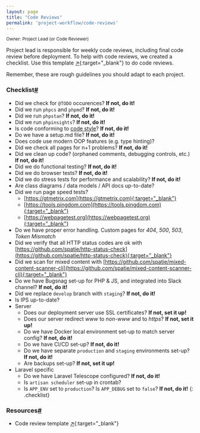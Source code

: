 ```yaml
---
layout: page
title: "Code Reviews"
permalink: 'project-workflow/code-reviews'
---
```

<small class="owner">Owner: Project Lead (or Code Reviewer)</small>

Project lead is responsible for weekly code reviews, including final code review before deployment. To help with code reviews, we created a checklist. Use this template [&#x2197;](http://bit.ly/30Z3fLP){:target="_blank"} to do code reviews.

Remember, these are rough guidelines you should adapt to each project.

### Checklist[#](#code-reviews-checklist)
- Did we check for `@TODO` occurences? **If not, do it!**
- Did we run `phpcs` and `phpmd`? **If not, do it!**
- Did we run `phpstan`? **If not, do it!**
- Did we run `phpinsights`? **If not, do it!**
- Is code conforming to [code style](/code-style)? **If not, do it!**
- Do we have a setup.md file? **If not, do it!**
- Does code use modern OOP features (e.g. type hinting)? 
- Did we check all pages for n+1 problems? **If not, do it!**
- Did we clean up code? (orphaned comments, debugging controls, etc.) **If not, do it!**
- Did we do functional testing? **If not, do it!**
- Did we do browser tests? **If not, do it!**
- Did we do stress tests for performance and scalability? **If not, do it!**
- Are class diagrams / data models / API docs up-to-date?
- Did we run page speed tests?
    - [https://gtmetrix.com](https://gtmetrix.com){:target="_blank"}
    - [https://tools.pingdom.com](https://tools.pingdom.com){:target="_blank"}
    - [https://webpagetest.org](https://webpagetest.org){:target="_blank"}
- Do we have proper error handling. Custom pages for *404*, *500*, *503*, *Token Mismatch*
- Did we verify that all HTTP status codes are ok with [https://github.com/spatie/http-status-check](https://github.com/spatie/http-status-check){:target="_blank"}
- Did we scan for mixed content with [https://github.com/spatie/mixed-content-scanner-cli](https://github.com/spatie/mixed-content-scanner-cli){:target="_blank"}
- Do we have Bugsnag set-up for PHP & JS, and integrated into Slack channel? **If not, do it!**
- Did we replace `develop` branch with `staging`? **If not, do it!**
- Is IPS up-to-date?
- Server
    - Does our deployment server use SSL certificates? **If not, set it up!**
    - Does our server redirect *www* to *non-www* and to *https*? **If not, set it up!**
    - Do we have Docker local environment set-up to match server config? **If not, do it!**
    - Do we have CI/CD set-up? **If not, do it!**
    - Do we have separate `production` and `staging` environments set-up? **If not, do it!**
    - Are backups set-up? **If not, set it up!**
- Laravel specific
    - Do we have Laravel Telescope configured? **If not, do it!**
    - Is `artisan scheduler` set-up in crontab?
    - Is `APP_ENV` set to `production`? Is `APP_DEBUG` set to `false`? **If not, do it!**
{: .checklist}

### Resources[#](#code-reviews-resources)
- Code review template [&#x2197;](http://bit.ly/30Z3fLP){:target="_blank"}